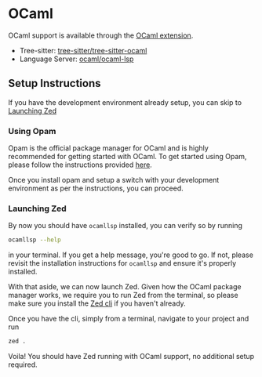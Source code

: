 # OCaml

OCaml support is available through the [OCaml extension](https://github.com/zed-extensions/ocaml).

- Tree-sitter: [tree-sitter/tree-sitter-ocaml](https://github.com/tree-sitter/tree-sitter-ocaml)
- Language Server: [ocaml/ocaml-lsp](https://github.com/ocaml/ocaml-lsp)

## Setup Instructions

If you have the development environment already setup, you can skip to [Launching Zed](#launching-zed)

### Using Opam

Opam is the official package manager for OCaml and is highly recommended for getting started with OCaml. To get started using Opam, please follow the instructions provided [here](https://ocaml.org/install).

Once you install opam and setup a switch with your development environment as per the instructions, you can proceed.

### Launching Zed

By now you should have `ocamllsp` installed, you can verify so by running

```sh
ocamllsp --help
```

in your terminal. If you get a help message, you're good to go. If not, please revisit the installation instructions for `ocamllsp` and ensure it's properly installed.

With that aside, we can now launch Zed. Given how the OCaml package manager works, we require you to run Zed from the terminal, so please make sure you install the [Zed cli](https://zed.dev/features#cli) if you haven't already.

Once you have the cli, simply from a terminal, navigate to your project and run

```sh
zed .
```

Voila! You should have Zed running with OCaml support, no additional setup required.
